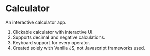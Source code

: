 # Calculator
An interactive calculator app.
1. Clickable calculator with interactive UI.
2. Supports decimal and negative calculations. 
3. Keyboard support for every operator.
4. Created solely with Vanilla JS, not Javascript frameworks used.  
